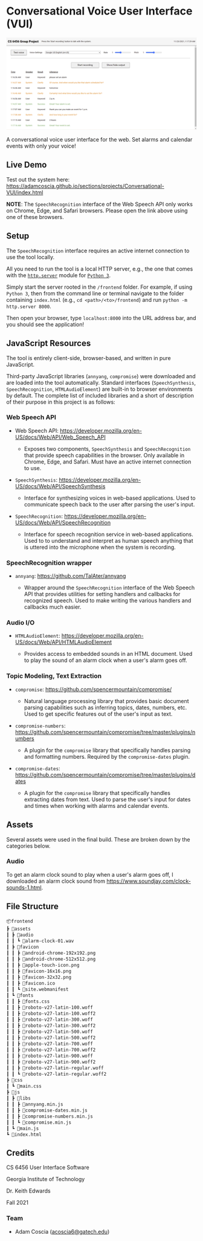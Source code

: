 # Conversational Voice User Interface (VUI)

![Hero Shot](hero-shot.png "Hero Shot")

A conversational voice user interface for the web. Set alarms and calendar events with only your voice!

## Live Demo

Test out the system here: <https://adamcoscia.github.io/sections/projects/Conversational-VUI/index.html>

**NOTE**: The `SpeechRecognition` interface of the Web Speech API only works on
Chrome, Edge, and Safari browsers. Please open the link above using one of these
browsers.

## Setup

The `SpeechRecognition` interface requires an active internet connection to use
the tool locally.

All you need to run the tool is a local HTTP server, e.g., the one that comes
with the [`http.server`](https://docs.python.org/3/library/http.server.html)
module for [`Python 3`](https://www.python.org/).

Simply start the server rooted in the `/frontend` folder. For example, if using
`Python 3`, then from the command line or terminal navigate to the folder
containing `index.html` (e.g., `cd <path>/<to>/frontend`) and run
`python -m http.server 8000`.

Then open your browser, type `localhost:8000` into the URL address bar, and
you should see the application!

## JavaScript Resources

The tool is entirely client-side, browser-based, and written in pure JavaScript.

Third-party JavaScript libraries (`annyang`, `compromise`) were downloaded and
are loaded into the tool automatically. Standard interfaces (`SpeechSynthesis`,
`SpeechRecognition`, `HTMLAudioElement`) are built-in to browser environments
by default. The complete list of included libraries and a short of description
of their purpose in this project is as follows:

### Web Speech API

- Web Speech API: <https://developer.mozilla.org/en-US/docs/Web/API/Web_Speech_API>

  - Exposes two components, `SpeechSynthesis` and `SpeechRecognition` that
    provide speech capabilities in the browser. Only available in Chrome, Edge,
    and Safari. Must have an active internet connection to use.

- `SpeechSynthesis`: <https://developer.mozilla.org/en-US/docs/Web/API/SpeechSynthesis>

  - Interface for synthesizing voices in web-based applications. Used to
    communicate speech back to the user after parsing the user's input.

- `SpeechRecognition`: <https://developer.mozilla.org/en-US/docs/Web/API/SpeechRecognition>

  - Interface for speech recognition service in web-based applications. Used to
    to understand and interpret as human speech anything that is uttered into
    the microphone when the system is recording.

### SpeechRecognition wrapper

- `annyang`: <https://github.com/TalAter/annyang>

  - Wrapper around the `SpeechRecognition` interface of the Web Speech API that
    provides utilities for setting handlers and callbacks for recognized
    speech. Used to make writing the various handlers and callbacks much
    easier.

### Audio I/O

- `HTMLAudioElement`: <https://developer.mozilla.org/en-US/docs/Web/API/HTMLAudioElement>

  - Provides access to embedded sounds in an HTML document. Used to play the
    sound of an alarm clock when a user's alarm goes off.

### Topic Modeling, Text Extraction

- `compromise`: <https://github.com/spencermountain/compromise/>

  - Natural language processing library that provides basic document parsing
    capabilities such as inferring topics, dates, numbers, etc. Used to get
    specific features out of the user's input as text.

- `compromise-numbers`: <https://github.com/spencermountain/compromise/tree/master/plugins/numbers>

  - A plugin for the `compromise` library that specifically handles parsing
    and formatting numbers. Required by the `compromise-dates` plugin.

- `compromise-dates`: <https://github.com/spencermountain/compromise/tree/master/plugins/dates>

  - A plugin for the `compromise` library that specifically handles extracting
    dates from text. Used to parse the user's input for dates and times when
    working with alarms and calendar events.

## Assets

Several assets were used in the final build. These are broken down by the
categories below.

### Audio

To get an alarm clock sound to play when a user's alarm goes off, I
downloaded an alarm clock sound from
<https://www.soundjay.com/clock-sounds-1.html>.

## File Structure

```
📦frontend
┣ 📂assets
┃ ┣ 📂audio
┃ ┃ ┗ 📜alarm-clock-01.wav
┃ ┣ 📂favicon
┃ ┃ ┣ 📜android-chrome-192x192.png
┃ ┃ ┣ 📜android-chrome-512x512.png
┃ ┃ ┣ 📜apple-touch-icon.png
┃ ┃ ┣ 📜favicon-16x16.png
┃ ┃ ┣ 📜favicon-32x32.png
┃ ┃ ┣ 📜favicon.ico
┃ ┃ ┗ 📜site.webmanifest
┃ ┗ 📂fonts
┃ ┃ ┣ 📜fonts.css
┃ ┃ ┣ 📜roboto-v27-latin-100.woff
┃ ┃ ┣ 📜roboto-v27-latin-100.woff2
┃ ┃ ┣ 📜roboto-v27-latin-300.woff
┃ ┃ ┣ 📜roboto-v27-latin-300.woff2
┃ ┃ ┣ 📜roboto-v27-latin-500.woff
┃ ┃ ┣ 📜roboto-v27-latin-500.woff2
┃ ┃ ┣ 📜roboto-v27-latin-700.woff
┃ ┃ ┣ 📜roboto-v27-latin-700.woff2
┃ ┃ ┣ 📜roboto-v27-latin-900.woff
┃ ┃ ┣ 📜roboto-v27-latin-900.woff2
┃ ┃ ┣ 📜roboto-v27-latin-regular.woff
┃ ┃ ┗ 📜roboto-v27-latin-regular.woff2
┣ 📂css
┃ ┗ 📜main.css
┣ 📂js
┃ ┣ 📂libs
┃ ┃ ┣ 📜annyang.min.js
┃ ┃ ┣ 📜compromise-dates.min.js
┃ ┃ ┣ 📜compromise-numbers.min.js
┃ ┃ ┗ 📜compromise.min.js
┃ ┗ 📜main.js
┗ 📜index.html
```

## Credits

CS 6456 User Interface Software

Georgia Institute of Technology

Dr. Keith Edwards

Fall 2021

### Team

- Adam Coscia ([acoscia6@gatech.edu](mailto:acoscia6@gatech.edu))
